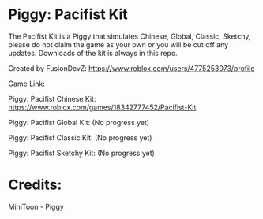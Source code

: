 # Piggy: Pacifist Kit
The Pacifist Kit is a Piggy that simulates Chinese, Global, Classic, Sketchy, please do not claim the game as your own or you will be cut off any updates.
Downloads of the kit is always in this repo.

Created by FusionDevZ: https://www.roblox.com/users/4775253073/profile

Game Link: 

Piggy: Pacifist Chinese Kit: https://www.roblox.com/games/18342777452/Pacifist-Kit

Piggy: Pacifist Global Kit: (No progress yet)

Piggy: Pacifist Classic Kit: (No progress yet)

Piggy: Pacifist Sketchy Kit: (No progress yet)

# Credits:
MiniToon - Piggy
